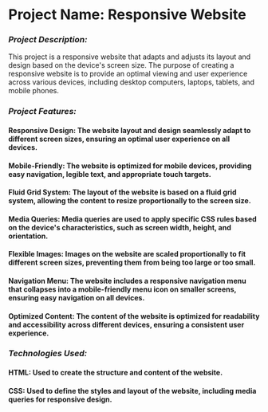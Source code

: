 # **Project Name: Responsive Website**
### *Project Description:*
This project is a responsive website that adapts and adjusts its layout and design based on the device's screen size. The purpose of creating a responsive website is to provide an optimal viewing and user experience across various devices, including desktop computers, laptops, tablets, and mobile phones.

### *Project Features:*
#### Responsive Design: The website layout and design seamlessly adapt to different screen sizes, ensuring an optimal user experience on all devices.
#### Mobile-Friendly: The website is optimized for mobile devices, providing easy navigation, legible text, and appropriate touch targets.
#### Fluid Grid System: The layout of the website is based on a fluid grid system, allowing the content to resize proportionally to the screen size.
#### Media Queries: Media queries are used to apply specific CSS rules based on the device's characteristics, such as screen width, height, and orientation.
#### Flexible Images: Images on the website are scaled proportionally to fit different screen sizes, preventing them from being too large or too small.
#### Navigation Menu: The website includes a responsive navigation menu that collapses into a mobile-friendly menu icon on smaller screens, ensuring easy navigation on all devices.
#### Optimized Content: The content of the website is optimized for readability and accessibility across different devices, ensuring a consistent user experience.

### *Technologies Used:*
#### HTML: Used to create the structure and content of the website.
#### CSS: Used to define the styles and layout of the website, including media queries for responsive design.
